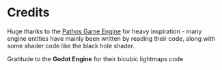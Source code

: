 # Credits

Huge thanks to the [Pathos Game Engine](https://github.com/TheOverfloater/pathos-public) for heavy inspiration - many engine entities have mainly been written by reading their code, along with some shader code like the black hole shader. 

Gratitude to the **Godot Engine** for their bicubic lightmaps code
